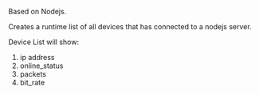 Based on Nodejs.

Creates a runtime list of all devices that has connected to a nodejs server.

Device List will show:
 1. ip address
 2. online_status
 3. packets
 4. bit_rate
